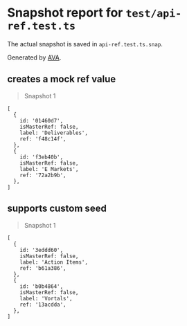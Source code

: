 # Snapshot report for `test/api-ref.test.ts`

The actual snapshot is saved in `api-ref.test.ts.snap`.

Generated by [AVA](https://avajs.dev).

## creates a mock ref value

> Snapshot 1

    [
      {
        id: '01460d7',
        isMasterRef: false,
        label: 'Deliverables',
        ref: 'f48c14f',
      },
      {
        id: 'f3eb40b',
        isMasterRef: false,
        label: 'E Markets',
        ref: '72a2b9b',
      },
    ]

## supports custom seed

> Snapshot 1

    [
      {
        id: '3eddd60',
        isMasterRef: false,
        label: 'Action Items',
        ref: 'b61a386',
      },
      {
        id: 'b0b4864',
        isMasterRef: false,
        label: 'Vortals',
        ref: '13acdda',
      },
    ]
